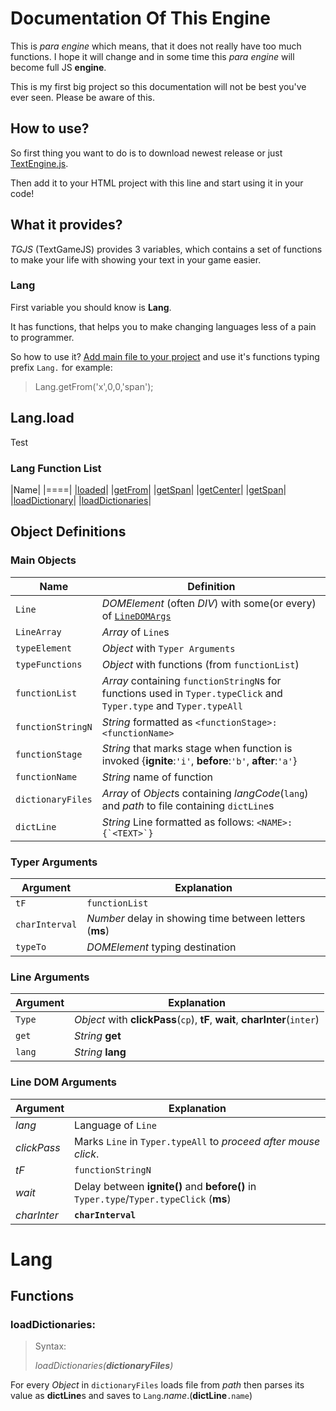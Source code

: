 Documentation Of This Engine
=============================

This is _para engine_ which means, that it does not really
have too much functions.
I hope it will change and in some time this _para engine_ will become full
JS **engine**.

This is my first big project so this documentation will not
be best you've ever seen.
Please be aware of this.

How to use?
-----------

So first thing you want to do is to download newest release or 
just [TextEngine.js](TextEngine.js).

Then add it to your HTML project with this line and start using it in your code!

><script src='TextEngine.js'></script>

What it provides?
-----------------

*TGJS* (TextGameJS) provides 3 variables, which contains a set of functions to make your life with showing your text in your game easier.

### Lang

First variable you should know is **Lang**.

It has functions, that helps you to make changing languages
less of a pain to programmer.

So how to use it? [Add main file to your project](#how-to-use)
and use it's functions typing prefix `Lang.`
for example:

>Lang.getFrom('x',0,0,'span');

## Lang.load

Test

### Lang Function List

|Name|
|====|
|[loaded](#lang-loaded)|
|[getFrom](#lang-getfrom)|
|[getSpan](#lang-getspan)|
|[getCenter](#lang-getcenter)|
|[getSpan](#lang-getspan)|
|[loadDictionary](#lang-loadDictionary)|
|[loadDictionaries](#lang-loadDictionaries)|

## Object Definitions

### Main Objects

|Name|Definition|
|----|----------|
|`Line`|*DOMElement* (often *DIV*) with some(or every) of [`LineDOMArgs`](#line-dom-arguments)|
|`LineArray`|*Array* of `Line`s|
|`typeElement`|*Object* with `Typer Arguments`|
|`typeFunctions`|*Object* with functions (from `functionList`)|
|`functionList`|*Array* containing `functionStringN`s for functions used in `Typer.typeClick` and `Typer.type` and `Typer.typeAll`|
|`functionStringN`|*String* formatted as `<functionStage>: <functionName>`|
|`functionStage`|*String* that marks stage when function is invoked {**ignite**:`'i'`, **before**:`'b'`, **after**:`'a'`}|
|`functionName`|*String* name of function|
|`dictionaryFiles`|*Array* of *Object*s containing *langCode*(`lang`) and *path* to file containing `dictLine`s|
|`dictLine`|*String* Line formatted as follows: ```<NAME>:{`<TEXT>`}```|

### Typer Arguments

|Argument|Explanation|
|--------|----------|
|`tF`|`functionList`|
|`charInterval`|*Number* delay in showing time between letters (**ms**)|
|`typeTo`|*DOMElement* typing destination|

### Line Arguments

|Argument|Explanation|
|--------|---|
|`Type`|*Object* with **clickPass**(`cp`), **tF**, **wait**, **charInter**(`inter`)|
|`get`|*String* **get**|
|`lang`|*String* **lang**|

### Line DOM Arguments

|Argument|Explanation|
|--------|-----------|
|*lang*|Language of `Line`|
|*clickPass*|Marks `Line` in `Typer.typeAll` to *proceed after mouse click*.|
|*tF*|`functionStringN`|
|*wait*|Delay between **ignite()** and **before()** in `Typer.type`/`Typer.typeClick` (**ms**)|
|*charInter*|**`charInterval`**|

# Lang

## Functions

### loadDictionaries:

> Syntax:
>
> *loadDictionaries(**dictionaryFiles**)*

For every *Object* in `dictionaryFiles` loads file from *path*
then parses its value as **dictLine**s and saves to
`Lang`.*name*.(**dictLine**`.name`)